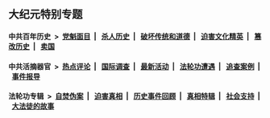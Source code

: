 ## 大纪元特别专题

#### 中共百年历史 &nbsp;>&nbsp; [党魁面目](indexes/nf1176107/README.md?04140430) &nbsp;| &nbsp; [杀人历史](indexes/nf1176106/README.md?04140430) &nbsp;| &nbsp; [破坏传统和道德](indexes/nf1176106/README.md?04140430) &nbsp;| &nbsp; [迫害文化精英](indexes/nf1176111/README.md?04140430) &nbsp;| &nbsp; [篡改历史](indexes/nf1176115/README.md?04140430) &nbsp;| &nbsp; [卖国](indexes/nf1176117/README.md?04140430) 

#### 中共活摘器官 &nbsp;>&nbsp; [热点评论](indexes/nf5879/README.md?04140430) &nbsp;| &nbsp; [国际调查](indexes/nf5947/README.md?04140430) &nbsp;| &nbsp; [最新活动](indexes/nf5883/README.md?04140430) &nbsp;| &nbsp; [法轮功遭遇](indexes/nf5881/README.md?04140430) &nbsp;| &nbsp; [追查案例](indexes/nf5880/README.md?04140430) &nbsp;| &nbsp; [事件报导](indexes/nf5877/README.md?04140430) 

#### 法轮功专辑 &nbsp;>&nbsp; [自焚伪案](indexes/nf5562/README.md?04140430) &nbsp;| &nbsp; [迫害真相](indexes/nf4379/README.md?04140430) &nbsp;| &nbsp; [历史事件回顾](indexes/nf5793/README.md?04140430) &nbsp;| &nbsp; [真相特辑](indexes/nf4389/README.md?04140430) &nbsp;| &nbsp; [社会支持](indexes/nf4386/README.md?04140430) &nbsp;| &nbsp; [大法徒的故事](indexes/nf1147481/README.md?04140430) 



